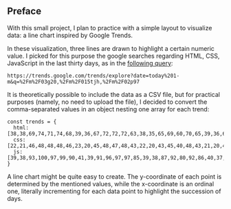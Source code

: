 <!-- Link to the work-in-progress pen right [here](). -->

## Preface

With this small project, I plan to practice with a simple layout to visualize data: a line chart inspired by Google Trends.

In these visualization, three lines are drawn to highlight a certain numeric value. I picked for this purpose the google searches regarding HTML, CSS, JavaScript in the last thirty days, as in the [following query](https://trends.google.com/trends/explore?date=today%201-m&q=%2Fm%2F03g20,%2Fm%2F015tjh,%2Fm%2F02p97):

```code
https://trends.google.com/trends/explore?date=today%201-m&q=%2Fm%2F03g20,%2Fm%2F015tjh,%2Fm%2F02p97
```

It is theoretically possible to include the data as a CSV file, but for practical purposes (namely, no need to upload the file), I decided to convert the comma-separated values in an object nesting one array for each trend:

```JS
const trends = {
  html: [38,38,69,74,71,74,68,39,36,67,72,72,72,63,38,35,65,69,60,70,65,39,36,68,72,70,71,67,37,35],
  css: [22,21,46,48,48,48,46,23,20,45,48,47,48,43,22,20,43,45,40,48,43,21,20,44,46,47,47,43,20,21],
  js: [39,38,93,100,97,99,90,41,39,91,96,97,97,85,39,38,87,92,80,92,86,40,37,90,98,91,96,87,38,38]
}
```

A line chart might be quite easy to create. The y-coordinate of each point is determined by the mentioned values, while the x-coordinate is an ordinal one, literally incrementing for each data point to highlight the succession of days.